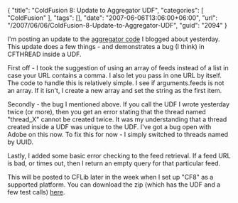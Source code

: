 {
	"title": "ColdFusion 8: Update to Aggregator UDF",
	"categories": [
		"ColdFusion"
	],
	"tags": [],
	"date": "2007-06-06T13:06:00+06:00",
	"url": "/2007/06/06/ColdFusion-8-Update-to-Aggregator-UDF",
	"guid": "2094"
}

I'm posting an update to the <a href="http://ray.camdenfamily.com/index.cfm/2007/6/5/ColdFusion-8-RSS-Aggregator-UDF">aggregator code</a> I blogged about yesterday. This update does a few things - and demonstrates a bug (I think) in CFTHREAD inside a UDF.

First off - I took the suggestion of using an array of feeds instead of a list in case your URL contains a comma. I also let you pass in one URL by itself. The code to handle this is relatively simple. I see if arguments.feeds is not an array. If it isn't, I create a new array and set the string as the first item. 

Secondly - the bug I mentioned above. If you call the UDF I wrote yesterday twice (or more), then you get an error stating that the thread named "thread_X" cannot be created twice. It was my understanding that a thread created inside a UDF was unique to the UDF. I've got a bug open with Adobe on this now. To fix this for now - I simply switched to threads named by UUID. 

Lastly, I added some basic error checking to the feed retrieval. If a feed URL is bad, or times out, then I return an empty query for that particular feed.

This will be posted to CFLib later in the week when I set up "CF8" as a supported platform. You can download the zip (which has the UDF and a few test calls) <a href="http://www.raymondcamden.com/downloads/agg.zip">here</a>.